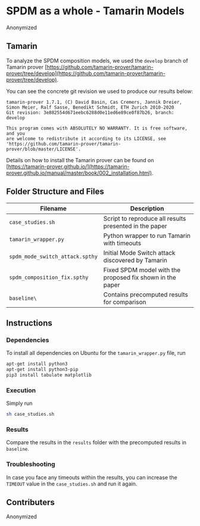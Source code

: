 # SPDM as a whole - Tamarin Models

Anonymized

## Tamarin

To analyze the SPDM composition models, we used the `develop` branch of
Tamarin prover [https://github.com/tamarin-prover/tamarin-prover/tree/develop](https://github.com/tamarin-prover/tamarin-prover/tree/develop).

You can see the concrete git revision we used to produce our results below:

```
tamarin-prover 1.7.1, (C) David Basin, Cas Cremers, Jannik Dreier, Simon Meier, Ralf Sasse, Benedikt Schmidt, ETH Zurich 2010-2020
Git revision: 3e882554d671eebc6288d0e11ed6e89ce0f87b26, branch: develop

This program comes with ABSOLUTELY NO WARRANTY. It is free software, and you
are welcome to redistribute it according to its LICENSE, see
'https://github.com/tamarin-prover/tamarin-prover/blob/master/LICENSE'.
```

Details on how to install the Tamarin prover can be found on [https://tamarin-prover.github.io/](https://tamarin-prover.github.io/manual/master/book/002_installation.html).

## Folder Structure and Files

| Filename                        | Description                                               |
| ------------------------------- | --------------------------------------------------------- |
| `case_studies.sh`               | Script to reproduce all results presented in the paper    |
| `tamarin_wrapper.py`            | Python wrapper to run Tamarin with timeouts               |
| `spdm_mode_switch_attack.spthy` | Initial Mode Switch attack discovered by Tamarin          |
| `spdm_composition_fix.spthy`    | Fixed SPDM model with the proposed fix shown in the paper |
| `baseline\`                     | Contains precomputed results for comparison               |

## Instructions

### Dependencies

To install all dependencies on Ubuntu for the `tamarin_wrapper.py` file, run

```bash
apt-get install python3
apt-get install python3-pip
pip3 install tabulate matplotlib
```

### Execution

Simply run

```bash
sh case_studies.sh
```

### Results

Compare the results in the `results` folder with the precomputed results in `baseline`.

### Troubleshooting

In case you face any timeouts within the results, you can increase the `TIMEOUT` value in the `case_studies.sh` and run it again.

## Contributers

Anonymized
